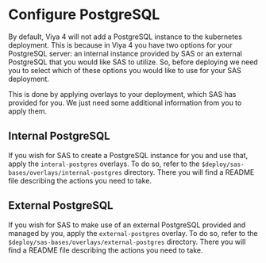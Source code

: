 # Configure PostgreSQL
By default, Viya 4 will not add a PostgreSQL instance to the kubernetes
deployment. This is because in Viya 4 you have two options for your
PostgreSQL server: an internal instance provided by SAS or an external
PostgreSQL that you would like SAS to utilize. So, before deploying we
need you to select which of these options you would like to use for your
SAS deployment.

This is done by applying overlays to your deployment, which SAS has provided
for you. We just need some additional information from you to apply them.

## Internal PostgreSQL
If you wish for SAS to create a PostgreSQL instance for you and use that,
apply the `interal-postgres` overlays. To do so, refer to the
`$deploy/sas-bases/overlays/internal-postgres` directory. There you will find
a README file describing the actions you need to take.

## External PostgreSQL
If you wish for SAS to make use of an external PostgreSQL provided and managed
by you, apply the `external-postgres` overlay. To do so, refer to the
`$deploy/sas-bases/overlays/external-postgres` directory. There you will find
a README file describing the actions you need to take.